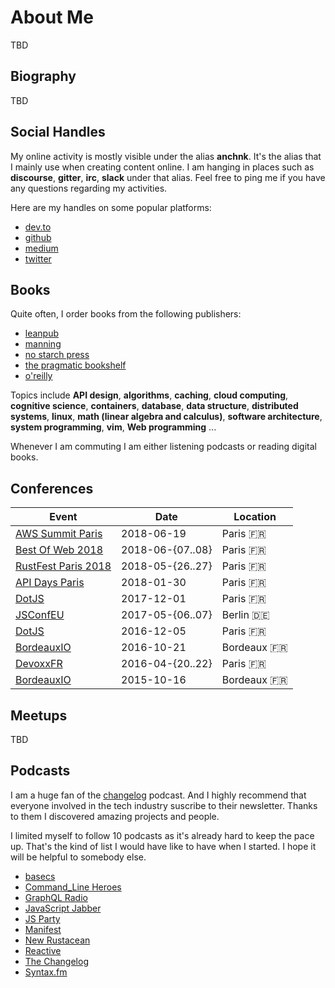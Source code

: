 # About Me

TBD

## Biography

TBD

## Social Handles

My online activity is mostly visible under the alias **anchnk**. It's the alias
that I mainly use when creating content online.  I am hanging in places such as
**discourse**, **gitter**, **irc**, **slack** under that alias. Feel free to
ping me if you have any questions regarding  my activities.

Here are my handles on some popular platforms:

- [dev.to](https://dev.to/anchnk)
- [github](https://github.com/anchnk)
- [medium](https://medium.com/@anchnk)
- [twitter](https://twitter.com/anchnk)

## Books

Quite often, I order books from the following publishers:

- [leanpub](https://leanpub.com/)
- [manning](https://www.manning.com/)
- [no starch press](https://nostarch.com/)
- [the pragmatic bookshelf](https://pragprog.com/)
- [o'reilly](https://www.oreilly.com/)

Topics include **API design**, **algorithms**, **caching**, **cloud computing**,
**cognitive science**, **containers**, **database**, **data structure**,
**distributed systems**, **linux**, **math (linear algebra and calculus)**,
**software architecture**, **system programming**, **vim**, **Web programming**
...

Whenever I am commuting I am either listening podcasts or reading digital books.

## Conferences

Event                                             | Date               | Location
--------------------------------------------------|--------------------|-----------
[AWS Summit Paris](https://amzn.to/1NXGo6j/)      | 2018-06-19         | Paris    🇫🇷
[Best Of Web 2018](http://bestofweb.paris/)       | 2018-06-{07..08}   | Paris    🇫🇷
[RustFest Paris 2018](https://paris.rustfest.eu/) | 2018-05-{26..27}   | Paris    🇫🇷
[API Days Paris](http://www.apidays.io/)          | 2018-01-30         | Paris    🇫🇷
[DotJS](http://www.dotjs.io/)                     | 2017-12-01         | Paris    🇫🇷
[JSConfEU](https://2017.jsconf.eu/)               | 2017-05-{06..07}   | Berlin   🇩🇪
[DotJS](http://www.dotjs.io/)                     | 2016-12-05         | Paris    🇫🇷
[BordeauxIO](https://www.bdx.io/)                 | 2016-10-21         | Bordeaux 🇫🇷
[DevoxxFR](https://devoxx.com)                    | 2016-04-{20..22}   | Paris    🇫🇷
[BordeauxIO](https://www.bdx.io/)                 | 2015-10-16         | Bordeaux 🇫🇷


## Meetups

TBD

## Podcasts

I am a huge fan of the [changelog](https://changelog.com) podcast. And I highly
recommend that everyone involved in the tech industry suscribe to their
newsletter. Thanks to them I discovered amazing projects and people.

I limited myself to follow 10 podcasts as it's already hard to keep the pace up.
That's the kind of list I would have like to have when I started. I hope it will
be helpful to somebody else.

- [basecs](https://www.codenewbie.org/basecs)
- [Command_Line Heroes](https://www.redhat.com/en/command-line-heroes)
- [GraphQL Radio](https://graphqlradio.com/)
- [JavaScript Jabber](https://devchat.tv/js-jabber)
- [JS Party](https://changelog.com/jsparty)
- [Manifest](https://manifest.fm/)
- [New Rustacean](https://newrustacean.com/)
- [Reactive](http://reactive.audio/)
- [The Changelog](https://changelog.com/podcast)
- [Syntax.fm](https://syntax.fm/)






